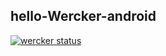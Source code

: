 ## hello-Wercker-android
[![wercker status](https://app.wercker.com/status/bc86e62b57cab3c5e1c1056512ad7da9/s/master "wercker status")](https://app.wercker.com/project/byKey/bc86e62b57cab3c5e1c1056512ad7da9)